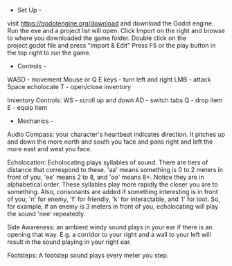 - Set Up -

visit https://godotengine.org/download and download the Godot engine.
Run the exe and a project list will open.
Click Import on the right and browse to where you downloaded the game folder.
Double click on the project.godot file and press "Import & Edit"
Press F5 or the play button in the top right to run the game.


- Controls -

WASD - movement
Mouse or Q E keys - turn left and right
LMB - attack
Space echolocate
T - open/close inventory

Inventory Controls:
WS - scroll up and down
AD - switch tabs
Q - drop item
E - equip item

- Mechanics -

Audio Compass: your character's heartbeat indicates direction. 
It pitches up and down the more north and south you face 
and pans right and left the more east and west you face.

Echolocation: Echolocating plays syllables of sound. 
There are tiers of distance that correspond to these.
'aa' means something is 0 to 2 meters in front of you,
'ee' means 2 to 8, and 'oo' means 8+. Notice they are in alphabetical order.
These syllables play more rapidly the closer you are to something.
Also, consonants are added if something interesting is in front of you;
'n' for enemy, 'f' for friendly, 'k' for interactable, and 'l' for loot.
So, for example, if an enemy is 3 meters in front of you, echolocating will 
play the sound 'nee' repeatedly.

Side Awareness: an ambient windy sound plays in your ear if there is an opening
that way. E.g. a corridor to your right and a wall to your left will result in the 
sound playing in your right ear.

Footsteps: A footstep sound plays every meter you step.
